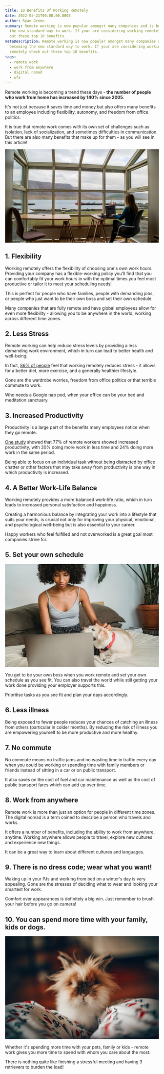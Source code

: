 ```yaml
---
title: 10 Benefits Of Working Remotely
date: 2022-05-21T00:00:00.000Z
author: Ryan Green
summary: Remote working is now popular amongst many companies and is becoming
  the new standard way to work. If your are considering working remotely check
  out these top 10 benefits.
metaDescription: Remote working is now popular amongst many companies and is
  becoming the new standard way to work. If your are considering working
  remotely check out these top 10 benefits.
tags:
  - remote work
  - work from anywhere
  - digital nomad
  - wfa
---
```

Remote working is becoming a trend these days - **the number of people who work from home has increased by 140% since 2005**.

It's not just because it saves time and money but also offers many benefits to an employee including flexibility, autonomy, and freedom from office politics.

It is true that remote work comes with its own set of challenges such as isolation, lack of socialization, and sometimes difficulties in communication. But there are also many benefits that make up for them - as you will see in this article!

![remote work](/static/img/blog-post.jpg "remote work")

## 1. Flexibility

Working remotely offers the flexibility of choosing one's own work hours. Providing your company has a flexible-working policy you'll find that you can comfortably fit your work hours in with the optimal times you feel most productive or tailor it to meet your scheduling needs!

This is perfect for people who have families, people with demanding jobs, or people who just want to be their own boss and set their own schedule.

Many companies that are fully remote and have global employees allow for even more flexibility - allowing you to be anywhere in the world, working across different time zones.

## 2. Less Stress

Remote working can help reduce stress levels by providing a less demanding work environment, which in turn can lead to better health and well-being.

In fact, [86% of people](https://www.smallbizgenius.net/by-the-numbers/remote-work-statistics/) feel that working remotely reduces stress - it allows for a better diet, more exercise, and a generally healthier lifestyle.

Gone are the wardrobe worries, freedom from office politics or that terrible commute to work.

Who needs a Google nap pod, when your office can be your bed and meditation sanctuary.

## 3. Increased Productivity

Productivity is a large part of the benefits many employees notice when they go remote.

[One study](https://www.apollotechnical.com/working-from-home-productivity-statistics/) showed that 77% of remote workers showed increased productivity, with 30% doing more work in less time and 24% doing more work in the same period.

Being able to focus on an individual task without being distracted by office chatter or other factors that may take away from productivity is one way in which productivity is increased.

## 4. A Better Work-Life Balance

Working remotely provides a more balanced work-life ratio, which in turn leads to increased personal satisfaction and happiness.

Creating a harmonious balance by integrating your work into a lifestyle that suits your needs, is crucial not only for improving your physical, emotional, and psychological well-being but is also essential to your career.

Happy workers who feel fulfilled and not overworked is a great goal most companies strive for.

## 5. Set your own schedule

![working remotely benefits](/static/img/1.jpg "working remotely benefits ")

You get to be your own boss when you work remote and set your own schedule as you see fit. You can also travel the world while still getting your work done providing your employer supports this.

Prioritise tasks as you see fit and plan your days accordingly.

## 6. Less illness

Being exposed to fewer people reduces your chances of catching an illness from others (particular in colder months). By reducing the risk of illness you are empowering yourself to be more productive and more healthy.

## 7. No commute

No commute means no traffic jams and no wasting time in traffic every day when you could be working or spending time with family members or friends instead of sitting in a car or on public transport.

It also saves on the cost of fuel and car maintenance as well as the cost of public transport fares which can add up over time.

## 8. Work from anywhere

Remote work is more than just an option for people in different time zones. The digital nomad is a term coined to describe a person who travels and works.

It offers a number of benefits, including the ability to work from anywhere, anytime. Working anywhere allows people to travel, explore new cultures and experience new things.

It can be a great way to learn about different cultures and languages.

## 9. There is no dress code; wear what you want!

Waking up in your PJs and working from bed on a winter's day is very appealing. Gone are the stresses of deciding what to wear and looking your smartest for work.

Comfort over appearances is definitely a big win. Just remember to brush your hair before you go on camera!

## 10. You can spend more time with your family, kids or dogs.

![benefits of remote working](/static/img/2.jpg "benefits of remote working")

Whether it's spending more time with your pets, family or kids - remote work gives you more time to spend with whom you care about the most.

There is nothing quite like finishing a stressful meeting and having 3 retrievers to burden the load!
